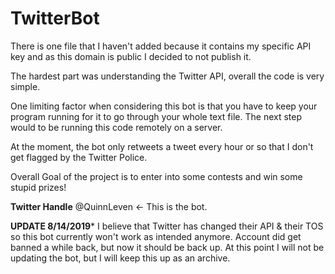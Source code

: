 # TwitterBot
There is one file that I haven't added because it contains my specific API key and as this domain is public I decided to not 
publish it.

The hardest part was understanding the Twitter API, overall the code is very simple.

One limiting factor when considering this bot is that you have to keep your program running for it to go through your whole text file.
The next step would to be running this code remotely on a server.

At the moment, the bot only retweets a tweet every hour or so that I don't get flagged by the Twitter Police.

Overall Goal of the project is to enter into some contests and win some stupid prizes!

**Twitter Handle**
@QuinnLeven <- This is the bot.


**UPDATE 8/14/2019***
I believe that Twitter has changed their API & their TOS so this bot currently won't work as intended anymore.
Account did get banned a while back, but now it should be back up.
At this point I will not be updating the bot, but I will keep this up as an archive.
